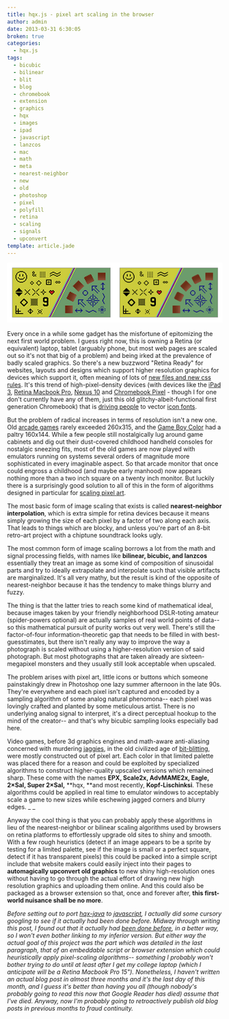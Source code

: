 ```yaml
---
title: hqx.js - pixel art scaling in the browser
author: admin
date: 2013-03-31 6:30:05
broken: true
categories:
  - hqx.js
tags: 
  - bicubic
  - bilinear
  - blit
  - blog
  - chromebook
  - extension
  - graphics
  - hqx
  - images
  - ipad
  - javascript
  - lanzcos
  - mac
  - math
  - meta
  - nearest-neighbor
  - new
  - old
  - photoshop
  - pixel
  - polyfill
  - retina
  - scaling
  - signals
  - upconvert
template: article.jade
---
```


[![Screenshot 2013-03-31 at 5.15.07 PM](Screenshot-2013-03-31-at-5.15.07-PM.png)](http://antimatter15.github.com/hqx.js/)

Every once in a while some gadget has the misfortune of epitomizing the next first world problem. I guess right now, this is owning a Retina (or equivalent) laptop, tablet (arguably phone, but most web pages are scaled out so it's not that big of a problem) and being irked at the prevalence of badly scaled graphics. So there's a new buzzword "Retina Ready" for websites, layouts and designs which support higher resolution graphics for devices which support it, often meaning of lots of [new files and new css rules](http://37signals.com/svn/posts/3271-easy-retina-ready-images-using-scss). It's this trend of high-pixel-density devices (with devices like the [iPad 3](http://www.apple.com/ipad/), [Retina Macbook Pro](http://www.apple.com/macbook-pro/), [Nexus 10](http://www.google.com/nexus/10/) and [Chromebook Pixel](http://www.google.com/intl/en/chrome/devices/chromebook-pixel/) - though I for one don't currently have any of them, just this old glitchy-albeit-functional first generation Chromebook) that is [driving people](https://github.com/twitter/bootstrap/pull/6342) to vector [icon fonts](http://fortawesome.github.com/Font-Awesome/).

But the problem of radical increases in terms of resolution isn't a new one. Old [arcade games](http://en.wikipedia.org/wiki/Video_game_arcade_cabinet#Parts_of_an_arcade_cabinet) rarely exceeded 260x315, and the [Game Boy Color](http://en.wikipedia.org/wiki/Game_Boy_Color#Specifications) had a paltry 160x144\. While a few people still nostalgically lug around game cabinets and dig out their dust-covered childhood handheld consoles for nostalgic sneezing fits, most of the old games are now played with emulators running on systems several orders of magnitude more sophisticated in every imaginable aspect. So that arcade monitor that once could engross a childhood (and maybe early manhood) now appears nothing more than a two inch square on a twenty inch monitor. But luckily there is a surprisingly good solution to all of this in the form of algorithms designed in particular for [scaling pixel art](http://en.wikipedia.org/wiki/Image_scaling#Pixel_art_scaling_algorithms).

The most basic form of image scaling that exists is called **nearest-neighbor interpolation**, which is extra simple for retina devices because it means simply growing the size of each pixel by a factor of two along each axis. That leads to things which are blocky, and unless you're part of an 8-bit retro-art project with a chiptune soundtrack looks ugly.

The most common form of image scaling borrows a lot from the math and signal processing fields, with names like **bilinear, bicubic, and lanzcos** essentially they treat an image as some kind of composition of sinusoidal parts and try to ideally extrapolate and interpolate such that visible artifacts are marginalized. It's all very mathy, but the result is kind of the opposite of nearest-neighbor because it has the tendency to make things blurry and fuzzy.

The thing is that the latter tries to reach some kind of mathematical ideal, because images taken by your friendly neighborhood DSLR-toting amateur (spider-powers optional) are actually samples of real world points of data-- so this mathematical pursuit of purity works out very well. There's still the factor-of-four information-theoretic gap that needs to be filled in with best-guesstimates, but there isn't really any way to improve the way a photograph is scaled without using a higher-resolution version of said photograph. But most photographs that are taken already are sixteen-megapixel monsters and they usually still look acceptable when upscaled.

The problem arises with pixel art, little icons or buttons which someone painstakingly drew in Photoshop one lazy summer afternoon in the late 90s. They're everywhere and each pixel isn't captured and encoded by a sampling algorithm of some analog natural phenomona-- each pixel was lovingly crafted and planted by some meticulous artist. There is no underlying analog signal to interpret, it's a direct perceptual hookup to the mind of the creator-- and that's why bicubic sampling looks especially bad here.

Video games, before 3d graphics engines and math-aware anti-aliasing concerned with murdering [jaggies](http://en.wikipedia.org/wiki/Jaggies), in the old civilized age of [bit-blitting](http://en.wikipedia.org/wiki/Bit_blit), were mostly constructed out of pixel art. Each color in that limited palette was placed there for a reason and could be exploited by specialized algorithms to construct higher-quality upscaled versions which remained sharp. These come with the names **EPX, Scale2x, AdvMAME2x, Eagle, 2×Sal, Super <strong>2×Sal,**</strong> **hqx, **and most recently, **Kopf-Lischinksi**. These algorithms could be applied in real time to emulator windows to acceptably scale a game to new sizes while eschewing jagged corners and blurry edges. _
_

Anyway the cool thing is that you can probably apply these algorithms in lieu of the nearest-neighbor or bilinear scaling algorithms used by browsers on retina platforms to effortlessly upgrade old sites to shiny and smooth. With a few rough heuristics (detect if an image appears to be a sprite by testing for a limited palette, see if the image is small or a perfect square, detect if it has transparent pixels) this could be packed into a simple script include that website makers could easily inject into their pages to **automagically upconvert old graphics** to new shiny high-resolution ones without having to go through the actual effort of drawing new high resolution graphics and uploading them online. And this could also be packaged as a browser extension so that, once and forever after, **this first-world nuisance shall be no more**.

_Before setting out to port [hqx-java](https://github.com/Arcnor/hqx-java) to [javascript](https://github.com/antimatter15/hqx.js), I actually did some cursory googling to see if it actually had been done before. Midway through writing this post, I found out that it actually had [been done before](http://phoboslab.org/log/2010/12/hqx-scaling-in-javascript), in a better way, so I won't even bother linking to my inferior version. But either way the actual goal of this project was the part which was detailed in the last paragraph, that of an embeddable script or browser extension which could heuristically apply pixel-scaling algorithms-- something I probably won't bother trying to do until at least after I get my college laptop (which I anticipate will be a Retina Macbook Pro 15"). Nonetheless, I haven't written an actual blog post in almost three months and it's the last day of this month, and I guess it's better than having you all (though nobody's probably going to read this now that Google Reader has died) assume that I've died. Anyway, now I'm probably going to retroactively publish old blog posts in previous months to fraud continuity._
